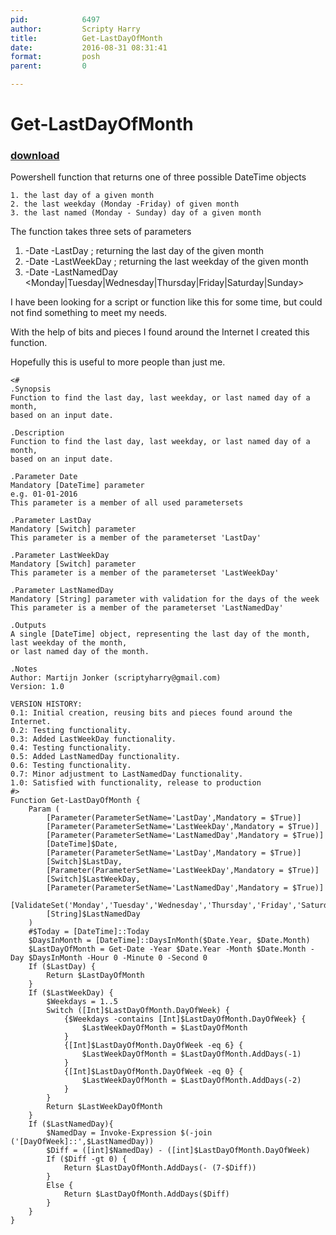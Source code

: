 ```yaml
---
pid:            6497
author:         Scripty Harry
title:          Get-LastDayOfMonth
date:           2016-08-31 08:31:41
format:         posh
parent:         0

---
```


# Get-LastDayOfMonth

### [download](//scripts/6497.ps1)

Powershell function that returns one of three possible DateTime objects

    1. the last day of a given month
    2. the last weekday (Monday -Friday) of given month
    3. the last named (Monday - Sunday) day of a given month 

The function takes three sets of parameters

   1. -Date <Datetime> -LastDay <Switch>; returning the last day of the given month
   2. -Date <DateTime> -LastWeekDay <Switch>; returning the last weekday of the given month
   3. -Date <DateTime> -LastNamedDay <Monday|Tuesday|Wednesday|Thursday|Friday|Saturday|Sunday> 

I have been looking for a script or function like this for some time, but could not find something to meet my needs.

With the help of bits and pieces I found around the Internet I created this function.

Hopefully this is useful to more people than just me.

```posh
<#
.Synopsis
Function to find the last day, last weekday, or last named day of a month,
based on an input date.

.Description
Function to find the last day, last weekday, or last named day of a month,
based on an input date.

.Parameter Date
Mandatory [DateTime] parameter
e.g. 01-01-2016
This parameter is a member of all used parametersets

.Parameter LastDay
Mandatory [Switch] parameter
This parameter is a member of the parameterset 'LastDay'

.Parameter LastWeekDay
Mandatory [Switch] parameter
This parameter is a member of the parameterset 'LastWeekDay'

.Parameter LastNamedDay
Mandatory [String] parameter with validation for the days of the week
This parameter is a member of the parameterset 'LastNamedDay'

.Outputs
A single [DateTime] object, representing the last day of the month, last weekday of the month,
or last named day of the month.

.Notes
Author: Martijn Jonker (scriptyharry@gmail.com)
Version: 1.0

VERSION HISTORY:
0.1: Initial creation, reusing bits and pieces found around the Internet.
0.2: Testing functionality.
0.3: Added LastWeekDay functionality.
0.4: Testing functionality.
0.5: Added LastNamedDay functionality.
0.6: Testing functionality.
0.7: Minor adjustment to LastNamedDay functionality.
1.0: Satisfied with functionality, release to production
#>
Function Get-LastDayOfMonth {
    Param (
        [Parameter(ParameterSetName='LastDay',Mandatory = $True)]
        [Parameter(ParameterSetName='LastWeekDay',Mandatory = $True)]
        [Parameter(ParameterSetName='LastNamedDay',Mandatory = $True)]
        [DateTime]$Date,
        [Parameter(ParameterSetName='LastDay',Mandatory = $True)]
        [Switch]$LastDay,
        [Parameter(ParameterSetName='LastWeekDay',Mandatory = $True)]
        [Switch]$LastWeekDay,
        [Parameter(ParameterSetName='LastNamedDay',Mandatory = $True)]
        [ValidateSet('Monday','Tuesday','Wednesday','Thursday','Friday','Saturday','Sunday')]
        [String]$LastNamedDay
    )
    #$Today = [DateTime]::Today
    $DaysInMonth = [DateTime]::DaysInMonth($Date.Year, $Date.Month)
    $LastDayOfMonth = Get-Date -Year $Date.Year -Month $Date.Month -Day $DaysInMonth -Hour 0 -Minute 0 -Second 0
    If ($LastDay) {
        Return $LastDayOfMonth
    }
    If ($LastWeekDay) {
        $Weekdays = 1..5
        Switch ([Int]$LastDayOfMonth.DayOfWeek) {
            {$Weekdays -contains [Int]$LastDayOfMonth.DayOfWeek} {
                $LastWeekDayOfMonth = $LastDayOfMonth
            }
            {[Int]$LastDayOfMonth.DayOfWeek -eq 6} {
                $LastWeekDayOfMonth = $LastDayOfMonth.AddDays(-1)
            }
            {[Int]$LastDayOfMonth.DayOfWeek -eq 0} {
                $LastWeekDayOfMonth = $LastDayOfMonth.AddDays(-2)
            }
        }
        Return $LastWeekDayOfMonth
    }
    If ($LastNamedDay){
        $NamedDay = Invoke-Expression $(-join ('[DayOfWeek]::',$LastNamedDay))
        $Diff = ([int]$NamedDay) - ([int]$LastDayOfMonth.DayOfWeek)
        If ($Diff -gt 0) {
            Return $LastDayOfMonth.AddDays(- (7-$Diff))
        }
        Else {
            Return $LastDayOfMonth.AddDays($Diff)
        } 
    }
}
```
